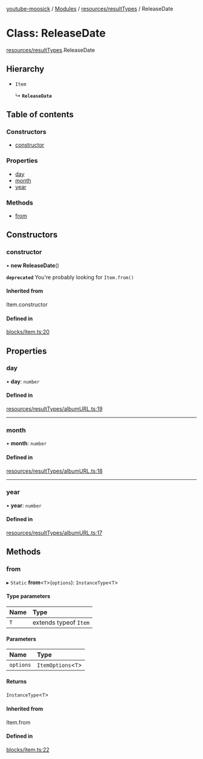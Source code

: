 [youtube-moosick](../README.md) / [Modules](../modules.md) / [resources/resultTypes](../modules/resources_resultTypes.md) / ReleaseDate

# Class: ReleaseDate

[resources/resultTypes](../modules/resources_resultTypes.md).ReleaseDate

## Hierarchy

- `Item`

  ↳ **`ReleaseDate`**

## Table of contents

### Constructors

- [constructor](resources_resultTypes.ReleaseDate.md#constructor)

### Properties

- [day](resources_resultTypes.ReleaseDate.md#day)
- [month](resources_resultTypes.ReleaseDate.md#month)
- [year](resources_resultTypes.ReleaseDate.md#year)

### Methods

- [from](resources_resultTypes.ReleaseDate.md#from)

## Constructors

### constructor

• **new ReleaseDate**()

**`deprecated`** You're probably looking for `Item.from()`

#### Inherited from

Item.constructor

#### Defined in

[blocks/item.ts:20](https://github.com/EvasiveXkiller/youtube-moosick/blob/7f2abd0/src/blocks/item.ts#L20)

## Properties

### day

• **day**: `number`

#### Defined in

[resources/resultTypes/albumURL.ts:19](https://github.com/EvasiveXkiller/youtube-moosick/blob/7f2abd0/src/resources/resultTypes/albumURL.ts#L19)

___

### month

• **month**: `number`

#### Defined in

[resources/resultTypes/albumURL.ts:18](https://github.com/EvasiveXkiller/youtube-moosick/blob/7f2abd0/src/resources/resultTypes/albumURL.ts#L18)

___

### year

• **year**: `number`

#### Defined in

[resources/resultTypes/albumURL.ts:17](https://github.com/EvasiveXkiller/youtube-moosick/blob/7f2abd0/src/resources/resultTypes/albumURL.ts#L17)

## Methods

### from

▸ `Static` **from**<`T`\>(`options`): `InstanceType`<`T`\>

#### Type parameters

| Name | Type |
| :------ | :------ |
| `T` | extends typeof `Item` |

#### Parameters

| Name | Type |
| :------ | :------ |
| `options` | `ItemOptions`<`T`\> |

#### Returns

`InstanceType`<`T`\>

#### Inherited from

Item.from

#### Defined in

[blocks/item.ts:22](https://github.com/EvasiveXkiller/youtube-moosick/blob/7f2abd0/src/blocks/item.ts#L22)
